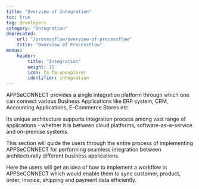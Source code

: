 ```yaml
---
title: "Overview of Integration"
toc: true
tag: developers
category: "Integration"
deprecated: 
    url: "/processflow/overview-of-processflow"
    title: "Overview of ProcessFlow"
menus: 
    header:
        title: "Integration"
        weight: 11
        icon: fa fa-wpexplorer
        identifier: integration
---
```


APPSeCONNECT provides a single integration platform through which one can connect various Business Applications like ERP system, 
CRM, Accounting Applications, E-Commerce Stores etc.

Its unique architecture supports integration process among vast range of applications - whether it is between cloud platforms, 
software-as-a-service and on-premise systems. 

This section will guide the users through the entire process of implementing APPSeCONNECT for performing seamless integration 
between architecturally different business applications.

Here the users will get an idea of how to implement a workflow in APPSeCONNECT which would enable them to sync customer, product, 
order, invoice, shipping and payment data efficiently.
